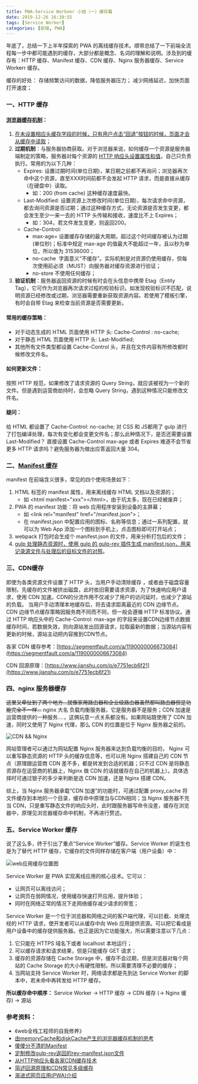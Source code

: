 ```yaml
---
title: PWA-Service Workeer 小结（一）缓存篇
date: 2019-12-26 16:39:55
tags: [Service Worker]
categories: [前端, PWA]
---
```

年底了，总结一下上半年探索的 PWA 的离线缓存技术。顺带总结了一下前端全流程每一步中都可能遇到的缓存，大部分都是概念、名词的理解和说明。涉及到的缓存有：HTTP 缓存、Manifest 缓存、CDN 缓存、Nginx 服务器缓存、Service Workerr 缓存。

<!--more-->

缓存的好处：
存储频繁访问的数据，降低服务器压力；
减少网络延迟，加快页面打开速度；

### 一、HTTP 缓存
#### [浏览器缓存机制](https://www.cnblogs.com/slly/p/6732749.html)：
1. [在未设置相应头缓存字段的时候，只有用户点击“回退”按钮的时候，页面才会从缓存中读取](https://segmentfault.com/a/1190000011286027)；
2. __过期机制__：与服务器协商获取。对于浏览器来说，如何缓存一个资源是服务器端制定的策略，服务器对每个资源的 [HTTP 响应头设置属性和值](https://developer.mozilla.org/zh-CN/docs/Web/HTTP/Caching_FAQ)，自己只负责执行。常用的为以下几种：
    * Expires: 设置过期时间(单位日期)，某日期之前都不再询问；浏览器再次命中这个资源，直至XXX时间前都不会发起 HTTP 请求，而是直接从缓存（在硬盘中）读取。
      * 如：200 (from cache) 这种缓存速度最快。
    * Last-Modified: 设置资源上次修改时间(单位日期)，每次请求命中资源，都去询问资源是否过期；通过这种缓存方式，无论资源是否发生变更，都会发生至少一来一去的 HTTP 头传输和接收，速度比不上 Expires；
      * 如：304，若文件发生变更，则返回200。
    * Cache-Control:
      * max-age=<seconds> 设置缓存存储的最大周期，超过这个时间缓存被认为过期(单位秒)；标准中规定 max-age 的值最大不能超过一年，且以秒为单位，所以值为 31536000；
      * no-cache  字面意义“不缓存”。实际机制是对资源仍使用缓存，但每次使用前必须（MUST）向服务器对缓存资源进行验证；
      * no-store 不使用任何缓存；
3. __验证机制__：服务器返回资源的时候有时会在头信息中携带 Etag（Entity Tag），它可作为浏览器再次请求过程的校验标识。如发现校验标识不匹配，说明资源已经修改或过期，浏览器需要重新获取资源内容。若使用了模板引擎，有时会自带 Etag 来检查当前资源是否需要更新。

#### 常用的缓存策略：
* 对于动态生成的 HTML 页面使用 HTTP 头: Cache-Control : no-cache;
* 对于静态 HTML 页面使用 HTTP 头: Last-Modified;
* 其他所有文件类型都设置 Cache-Control 头，并且在文件内容有所修改都时候修改文件名。

#### 如何更新文件：
按照 HTTP 规范，如果修改了请求资源的 Query String，就应该被视为一个新的文件。但是遇到运营商劫持时，会忽略 Query String，遇到这种情况只能修改文件名。

#### 疑问：
给 HTML 都设置了 Cache-Control: no-cache; 对 CSS 和 JS都用了 gulp 进行了打包编译处理，每次有变化都会变更文件名；那么此种情况下，是否还需要设置 Last-Modified？
直接设置 Cache-Control max-age 或者 Expires 难道不会节省更多 HTTP 请求吗？避免服务器为做出应答返回大量 304。

### 二、[Manifest 缓存](https://segmentfault.com/a/1190000019395237?utm_source=tag-newest)
manifest 在前端含义很多，常见的四个使用场景如下：
1. HTML 标签的 manifest 属性，用来离线缓存 HTML 文档以及资源的；
   * 如 <html manifest="xxx"\></html\>，由于坑太多，现在已经被废弃；
2. PWA 的 manifest 功能：将 web 应用程序安装到设备的主屏幕；
   * 如 <link rel="manifest" href="/manifest.json"\>；
   * 在 manifest.json 中配置应用的图标、名称等信息；通过一系列配置，就可以为 Web App 添加一个图标到手机上，点击图标即可打开站点；
3. webpack 打包时会生成个 manifest.json 的文件，用来分析打包后的文件；
4. [gulp 处理静态资源时，使用 gulp 的 gulp-rev 插件生成 manifest.json，用来记录源文件与处理后的目标文件的对照](https://blog.csdn.net/wangjun5159/article/details/79287881)。

### 三、CDN缓存
即使为各类资源文件设置了 HTTP 头，当用户手动清除缓存 ，或者由于磁盘容量限制，先缓存的文件被挤出磁盘，此时依旧需要请求资源，为了快速响应用户请求，使用 CDN 加速。CDN的分流作用不仅减少了用户的访问延时，也减少了源站的负载。
当用户手动清理本地缓存后，将去请求距离最近的 CDN 边缘节点。
CDN 边缘节点缓存策略因服务商不同而不同，但一般会遵循 HTTP 标准协议。通过 HTTP 响应头中的 Cache-Control: max-age 的字段来设置CDN边缘节点数据缓存时间，若数据失效，则向源站发出回源请求，拉取最新的数据；当源站内容有更新的时候，源站主动把内容推到CDN节点。

各家 CDN 缓存参考：[https://segmentfault.com/a/1190000006673084](https://segmentfault.com/a/1190000006673084)

CDN 回源原理：[https://www.jianshu.com/p/e7751ecb6f21](https://www.jianshu.com/p/e7751ecb6f21)

### 四、nginx 服务器缓存
<del>这里又牵扯到了两个地方...就像家用路由器和企业级路由器虽然都叫路由器但是功能完全不一样...</del>
nginx 大名 负载均衡服务器，它是服务器不是服务；CDN 加速是运营商提供的一种服务....，这俩玩意一点关系都没有。如果网站既使用了 CDN 加速，同时又使用了 Nginx 代理，那么 CDN 的位置是位于 Nginx 服务器之前的。

![](/CDN&&Nginx.jpg "CDN && Nginx")

网站管理者可以通过为网站配置 Nginx 服务器来达到负载均衡的目的， Nginx 可以重写静态资源的 HTTP 头的缓存信息等，也可以用 Nginx 搭建自己的 CDN 节点（原理跟运营商 CDN 差不多，都是转发到合适的机器；只不过 CDN 是将静态资源存在运营商的机器上，Nginx 做 CDN 的话就缓存在自己的机器上）。具体选择时可通过银子的多少来判断是选 CDN 加速，还是 Nginx 搭建 CDN。

综上，当 Nginx 服务器承载“CDN 加速”的功能时，可通过配置 proxy_cache 将文件缓存到本地的一个目录，缓存命中原理当与CDN相同；当 Nginx 服务器不充当 CDN，只是重写静态文件的响应头时，此时跟服务器写命令没差，缓存在浏览器中，原理见浏览器缓存命中机制，不再进行赘述。

### 五、Service Worker 缓存
说了这么多，终于引出了重点“Service Worker”缓存。Service Worker 的诞生也是为了替代 HTTP 缓存，它缓存的文件同样存储在客户端（用户设备）中：

![](/web应用缓存位置图.png "web应用缓存位置图")

Service Worker 是 PWA 实现离线应用的核心技术。它可以：
* 让网页可以离线访问；
* 让网页在弱网情况，使用缓存快速打开应用，提升体验；
* 同时在网络正常的情况下走网络缓存减少请求的带宽；

Service Worker 是一个位于浏览器和网络之间的客户端代理，可以拦截、处理流经的 HTTP 请求，使开发者可以从缓存中向 Web 应用提供资源。可以把它看成是用户设备中的缓存提供服务器。也正是因为它功能强大，所以需要注意以下几点：
1. 它只能在 HTTPS 域名下或者 localhost 本地运行；
2. 可以缓存请求和请求结果，但是只能缓存 GET 请求；
3. 缓存的资源存储在 Cache Storage 中，缓存不会过期，但是浏览器对每个网站的 Cache Storage 的大小有硬性限制，所以需要清理不必要的缓存；
4. 当网站支持 Service Worker 时，网络请求都是先到达 Service Worker 的脚本中，若未命中再转发给 HTTP 缓存。

__所以缓存命中顺序：__
Service Worker -> HTTP 缓存 -> CDN 缓存 (-> Nginx 缓存) -> 源站

### 参考资料：
* 《web全栈工程师的自我修养》
* [由memoryCache和diskCache产生的浏览器缓存机制的思考](https://segmentfault.com/a/1190000011286027)
* [傻傻分不清的Manifest](https://segmentfault.com/a/1190000019395237?utm_source=tag-newest)
* [定制修改gulp-rev返回的rev-manifest.json文件](https://blog.csdn.net/wangjun5159/article/details/79287881)
* [从HTTP响应头看各家CDN缓存技术](https://segmentfault.com/a/1190000006673084)
* [简述回源原理和CDN常见多级缓存](https://www.jianshu.com/p/e7751ecb6f21)
* [渐进式网页应用(PWA)介绍](https://zhuanlan.zhihu.com/p/96934736)
  
